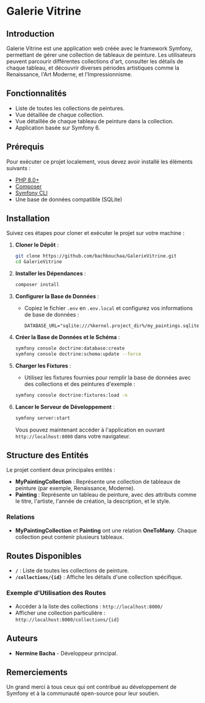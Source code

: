 
# Galerie Vitrine

## Introduction
Galerie Vitrine est une application web créée avec le framework Symfony, permettant de gérer une collection de tableaux de peinture. Les utilisateurs peuvent parcourir différentes collections d'art, consulter les détails de chaque tableau, et découvrir diverses périodes artistiques comme la Renaissance, l'Art Moderne, et l'Impressionnisme.

## Fonctionnalités
- Liste de toutes les collections de peintures.
- Vue détaillée de chaque collection.
- Vue détaillée de chaque tableau de peinture dans la collection.
- Application basée sur Symfony 6.

## Prérequis
Pour exécuter ce projet localement, vous devez avoir installé les éléments suivants :
- [PHP 8.0+](https://www.php.net/)
- [Composer](https://getcomposer.org/)
- [Symfony CLI](https://symfony.com/download)
- Une base de données compatible (SQLite)

## Installation
Suivez ces étapes pour cloner et exécuter le projet sur votre machine :

1. **Cloner le Dépôt** :
   ```bash
   git clone https://github.com/bachbouchaa/GalerieVitrine.git
   cd GalerieVitrine
   ```

2. **Installer les Dépendances** :
   ```bash
   composer install
   ```

3. **Configurer la Base de Données** :
   - Copiez le fichier `.env` en `.env.local` et configurez vos informations de base de données :

     ```dotenv
     DATABASE_URL="sqlite:///%kernel.project_dir%/my_paintings.sqlite"
     ```

4. **Créer la Base de Données et le Schéma** :
   ```bash
   symfony console doctrine:database:create
   symfony console doctrine:schema:update --force
   ```

5. **Charger les Fixtures** :
   - Utilisez les fixtures fournies pour remplir la base de données avec des collections et des peintures d'exemple :

   ```bash
   symfony console doctrine:fixtures:load -n
   ```

6. **Lancer le Serveur de Développement** :
   ```bash
   symfony server:start
   ```
   Vous pouvez maintenant accéder à l'application en ouvrant `http://localhost:8000` dans votre navigateur.

## Structure des Entités
Le projet contient deux principales entités :
- **MyPaintingCollection** : Représente une collection de tableaux de peinture (par exemple, Renaissance, Moderne).
- **Painting** : Représente un tableau de peinture, avec des attributs comme le titre, l'artiste, l'année de création, la description, et le style.

### Relations
- **MyPaintingCollection** et **Painting** ont une relation **OneToMany**. Chaque collection peut contenir plusieurs tableaux.

## Routes Disponibles
- **`/`** : Liste de toutes les collections de peinture.
- **`/collections/{id}`** : Affiche les détails d'une collection spécifique.

### Exemple d'Utilisation des Routes
- Accéder à la liste des collections : `http://localhost:8000/`
- Afficher une collection particulière : `http://localhost:8000/collections/{id}`


## Auteurs
- **Nermine Bacha** - Développeur principal.

## Remerciements
Un grand merci à tous ceux qui ont contribué au développement de Symfony et à la communauté open-source pour leur soutien.
